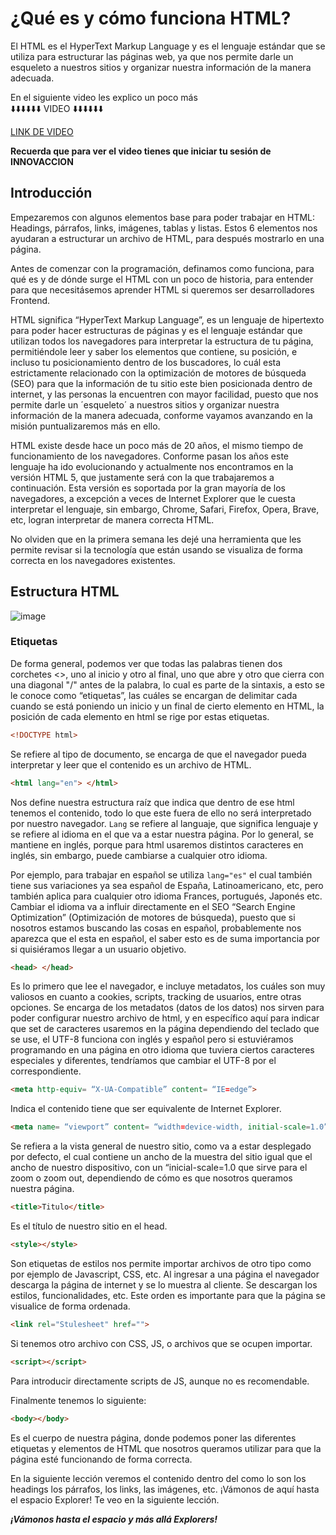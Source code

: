 # ¿Qué es y cómo funciona HTML?

El HTML es el HyperText Markup Language y es el lenguaje estándar que se utiliza para estructurar las páginas web, ya que nos permite darle un esqueleto a nuestros sitios y organizar nuestra información de la manera adecuada.

En el siguiente video les explico un poco más <br>
⬇️⬇️⬇️⬇️⬇️⬇️ VIDEO ⬇️⬇️⬇️⬇️⬇️⬇️<br>

[LINK DE VIDEO](https://web.microsoftstream.com/video/29f4962d-86bd-48f4-8a2c-8c2e24c7ab0e)

**Recuerda que para ver el video tienes que iniciar tu sesión de INNOVACCION**

## Introducción

Empezaremos con algunos elementos base para poder trabajar en HTML: Headings, párrafos, links, imágenes, tablas y listas. Estos 6 elementos nos ayudaran a estructurar un archivo de HTML, para después mostrarlo en una página.

Antes de comenzar con la programación, definamos como funciona, para qué es y de dónde surge el HTML con un poco de historia, para entender para que necesitásemos aprender HTML si queremos ser desarrolladores Frontend.

HTML significa “HyperText Markup Language”, es un lenguaje de hipertexto para poder hacer estructuras de páginas y es el lenguaje estándar que utilizan todos los navegadores para interpretar la estructura de tu página, permitiéndole leer y saber los elementos que contiene, su posición, e incluso tu posicionamiento dentro de los buscadores, lo cuál esta estrictamente relacionado con la optimización de motores de búsqueda (SEO) para que la información de tu sitio este bien posicionada dentro de internet, y las personas la encuentren con mayor facilidad, puesto que nos permite darle un ´esqueleto´ a nuestros sitios y organizar nuestra información de la manera adecuada, conforme vayamos avanzando en la misión puntualizaremos más en ello.

HTML existe desde hace un poco más de 20 años, el mismo tiempo de funcionamiento de los navegadores. Conforme pasan los años este lenguaje ha ido evolucionando y actualmente nos encontramos en la versión HTML 5, que justamente será con la que trabajaremos a continuación. Esta versión es soportada por la gran mayoría de los navegadores, a excepción a veces de Internet Explorer que le cuesta interpretar el lenguaje, sin embargo, Chrome, Safari, Firefox, Opera, Brave, etc, logran interpretar de manera correcta HTML.

No olviden que en la primera semana les dejé una herramienta que les permite revisar si la tecnología que están usando se visualiza de forma correcta en los navegadores existentes.

## Estructura HTML

![image](https://user-images.githubusercontent.com/94386100/158223767-3b64fa45-e0bf-4798-b341-be2a1acd7f8d.png)


### Etiquetas
De forma general, podemos ver que todas las palabras tienen dos corchetes <>, uno al inicio y otro al final, uno que abre y otro que cierra con una diagonal "/" antes de la palabra, lo cual es parte de la sintaxis, a esto se le conoce como “etiquetas”, las cuáles se encargan de delimitar cada cuando se está poniendo un inicio y un final de cierto elemento en HTML, la posición de cada elemento en html se rige por estas etiquetas.

~~~html
<!DOCTYPE html>
~~~

Se refiere al tipo de documento, se encarga de que el navegador pueda interpretar y leer que el contenido es un archivo de HTML.

~~~html
<html lang="en"> </html>
~~~

Nos define nuestra estructura raíz que indica que dentro de ese html tenemos el contenido, todo lo que este fuera de ello no será interpretado por nuestro navegador. ``Lang`` se refiere al languaje, que significa lenguaje y se refiere al idioma en el que va a estar nuestra página. Por lo general, se mantiene en inglés, porque para html usaremos distintos caracteres en inglés, sin embargo, puede cambiarse a cualquier otro idioma.

Por ejemplo, para trabajar en español se utiliza ``lang="es"``  el cual también tiene sus variaciones ya sea español de España, Latinoamericano, etc, pero también aplica para cualquier otro idioma Frances, portugués, Japonés etc. Cambiar el idioma va a influir directamente en el SEO “Search Engine Optimization” (Optimización de motores de búsqueda), puesto que si nosotros estamos buscando las cosas en español, probablemente nos aparezca que el esta en español, el saber esto es de suma importancia por si quisiéramos llegar a un usuario objetivo.

~~~html
<head> </head> 
~~~

Es lo primero que lee el navegador, e incluye metadatos, los cuáles son muy valiosos en cuanto a cookies, scripts, tracking de usuarios, entre otras opciones. Se encarga de los metadatos (datos de los datos) nos sirven para poder configurar nuestro archivo de html, y en específico aquí para indicar que set de caracteres usaremos en la página dependiendo del teclado que se use, el UTF-8 funciona con inglés y español pero si estuviéramos programando en una página en otro idioma que tuviera ciertos caracteres especiales y diferentes, tendríamos que cambiar el UTF-8 por el correspondiente.

~~~html
<meta http-equiv= “X-UA-Compatible” content= “IE=edge”> 
~~~

Indica el contenido tiene que ser equivalente de Internet Explorer.

~~~html
<meta name= “viewport” content= “width=device-width, initial-scale=1.0” > 
~~~

Se refiera a la vista general de nuestro sitio, como va a estar desplegado por defecto, el cual contiene un ancho de la muestra del sitio igual que el ancho de nuestro dispositivo, con un “inicial-scale=1.0 que sirve para el zoom o zoom out, dependiendo de cómo es que nosotros queramos nuestra página.

~~~html
<title>Titulo</title> 
~~~

Es el título de nuestro sitio en el head. 

~~~html
<style></style> 
~~~

Son etiquetas de estilos nos permite importar archivos de otro tipo como por ejemplo de Javascript, CSS, etc.
Al ingresar a una página el navegador descarga la página de internet y se lo muestra al cliente. Se descargan los estilos, funcionalidades, etc. Este orden es importante para que la página se visualice de forma ordenada.

~~~html
<link rel="Stulesheet" href="">
~~~
Si tenemos otro archivo con CSS, JS, o archivos que se ocupen importar.

~~~html
<script></script>
~~~
Para introducir directamente scripts de JS, aunque no es recomendable.

Finalmente tenemos lo siguiente:

~~~html
<body></body> 
~~~

Es el cuerpo de nuestra página, donde podemos poner las diferentes etiquetas y elementos de HTML que nosotros queramos utilizar para que la página esté funcionando de forma correcta.

En la siguiente lección veremos el contenido dentro del como lo son los headings los párrafos, los links, las imágenes, etc. ¡Vámonos de aquí hasta el espacio Explorer! Te veo en la siguiente lección.

***¡Vámonos hasta el espacio y más allá Explorers!***
